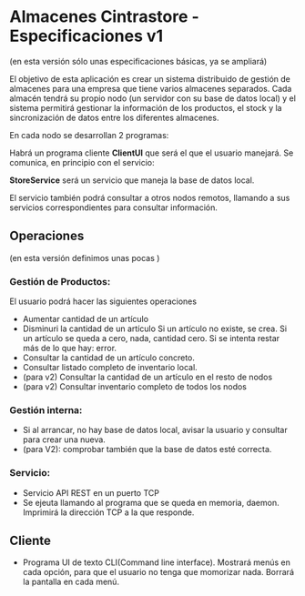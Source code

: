 # Almacenes Cintrastore -  Especificaciones v1

(en esta versión sólo unas especificaciones básicas, ya se ampliará)

El objetivo de esta aplicación es crear un sistema distribuido de gestión de almacenes para una empresa que tiene varios almacenes separados. Cada almacén tendrá su propio nodo (un servidor con su base de datos local) y el sistema permitirá gestionar la información de los productos, el stock y la sincronización de datos entre los 
diferentes almacenes.

En cada nodo se desarrollan 2 programas:

Habrá un programa cliente __ClientUI__ que será el que el usuario manejará. Se comunica, en principio con el servicio:

__StoreService__ será un servicio que maneja la base de datos local.

El servicio también podrá consultar a otros nodos remotos, llamando a sus servicios correspondientes para consultar información. 

## Operaciones
(en esta versión definimos unas pocas )
### Gestión de Productos:
El usuario podrá hacer las siguientes operaciones
 - Aumentar cantidad de un artículo
 - Disminuri la cantidad de un artículo
 Si un artículo no existe, se crea.
 Si un artículo se queda a cero, nada, cantidad cero.
 Si se intenta restar más de lo que hay: error.
 - Consultar la cantidad de un artículo concreto.
 - Consultar listado completo de inventario local.
 - (para v2) Consultar la cantidad de un artículo en el resto de nodos
 - (para v2) Consultar inventario completo de todos los nodos

### Gestión interna:
 - Si al arrancar, no hay base de datos local, avisar la usuario y consultar para crear una nueva.
 - (para V2): comprobar también que la base de datos esté correcta.


### Servicio:
- Servicio API REST en un puerto TCP
- Se ejeuta llamando al programa que se queda en memoria, daemon. Imprimirá la dirección TCP a la que responde.

## Cliente
- Programa UI de texto CLI(Command line interface). Mostrará menús en cada opción, para que el usuario no tenga que momorizar nada. Borrará la pantalla en cada menú.
